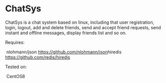 # ChatSys

ChatSys is a chat system based on linux, including that user registration, login, logout, add and delete friends, send and accept friend requests, send instant and offline messages, display friends list and so on.



Requires:

​	nlohmann/json  <https://github.com/nlohmann/json>
​	hiredis https://github.com/redis/hiredis


Tested on:

​	CentOS8

